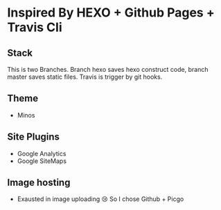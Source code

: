 # Inspired By HEXO + Github Pages + Travis Cli

## Stack

  This is two Branches. Branch hexo saves hexo construct code, branch master saves static files.
  Travis is trigger by git hooks.

## Theme

- Minos

## Site Plugins

- Google Analytics
- Google SiteMaps

## Image hosting

- Exausted in image uploading 😢 So I chose Github + Picgo
